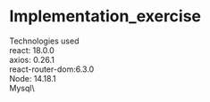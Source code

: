 # Implementation_exercise
Technologies used\
react: 18.0.0\
axios: 0.26.1\
react-router-dom:6.3.0\
Node: 14.18.1\
Mysql\
